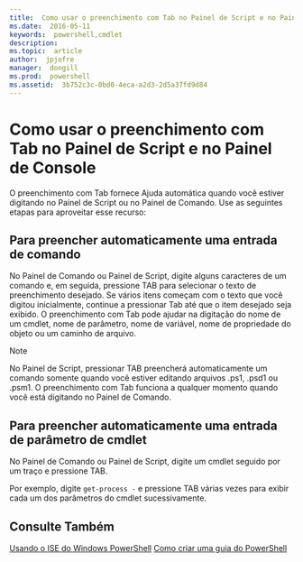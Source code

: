```yaml
---
title:  Como usar o preenchimento com Tab no Painel de Script e no Painel de Console
ms.date:  2016-05-11
keywords:  powershell,cmdlet
description:  
ms.topic:  article
author:  jpjofre
manager:  dongill
ms.prod:  powershell
ms.assetid:  3b752c3c-0bd0-4eca-a2d3-2d5a37fd9d84
---
```


# Como usar o preenchimento com Tab no Painel de Script e no Painel de Console
O preenchimento com Tab fornece Ajuda automática quando você estiver digitando no Painel de Script ou no Painel de Comando. Use as seguintes etapas para aproveitar esse recurso:

## Para preencher automaticamente uma entrada de comando
No Painel de Comando ou Painel de Script, digite alguns caracteres de um comando e, em seguida, pressione TAB para selecionar o texto de preenchimento desejado. Se vários itens começam com o texto que você digitou inicialmente, continue a pressionar Tab até que o item desejado seja exibido. O preenchimento com Tab pode ajudar na digitação do nome de um cmdlet, nome de parâmetro, nome de variável, nome de propriedade do objeto ou um caminho de arquivo.

> [!NOTE]
> No Painel de Script, pressionar TAB preencherá automaticamente um comando somente quando você estiver editando arquivos .ps1, .psd1 ou .psm1. O preenchimento com Tab funciona a qualquer momento quando você está digitando no Painel de Comando.

## Para preencher automaticamente uma entrada de parâmetro de cmdlet
No Painel de Comando ou Painel de Script, digite um cmdlet seguido por um traço e pressione TAB.

Por exemplo, digite `get-process -` e pressione TAB várias vezes para exibir cada um dos parâmetros do cmdlet sucessivamente.

## Consulte Também
[Usando o ISE do Windows PowerShell](using-the-windows-powershell-ise.md)
[Como criar uma guia do PowerShell](How-to-Create-a-PowerShell-Tab-in-Windows-PowerShell-ISE.md)



<!--HONumber=May16_HO2-->


